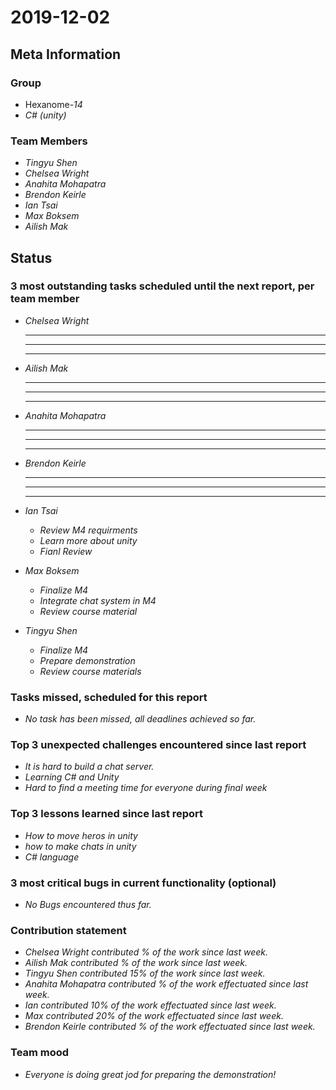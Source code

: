 # 2019-12-02

## Meta Information

### Group

 * Hexanome-*14*
 * *C# (unity)*

### Team Members

 * *Tingyu Shen*
 * *Chelsea Wright*
 * *Anahita Mohapatra*
 * *Brendon Keirle*
 * *Ian Tsai*
 * *Max Boksem*
 * *Ailish Mak*

## Status

### 3 most outstanding tasks scheduled until the next report, per team member

 * *Chelsea Wright*
   * **
   * **
   * **
   
   
 * *Ailish Mak*
   * **
   * **
   * **
 
 
 * *Anahita Mohapatra*
   * **
   * **
   * **
 
 * *Brendon Keirle*
   * **
   * **
   * **
 
 
 * *Ian Tsai*
   * *Review M4 requirments*
   * *Learn more about unity*
   * *Fianl Review*


 * *Max Boksem*
   * *Finalize M4*
   * *Integrate chat system in M4*
   * *Review course material*
 
 
 * *Tingyu Shen*
   * *Finalize M4*
   * *Prepare demonstration*
   * *Review course materials*



### Tasks missed, scheduled for this report

 * *No task has been missed, all deadlines achieved so far.*

### Top 3 unexpected challenges encountered since last report

 * *It is hard to build a chat server.*
 * *Learning C# and Unity*
 * *Hard to find a meeting time for everyone during final week*
 

### Top 3 lessons learned since last report

   * *How to move heros in unity*
   * *how to make chats in unity*
   * *C# language*

### 3 most critical bugs in current functionality (optional)

 * *No Bugs encountered thus far.*

### Contribution statement

 * *Chelsea Wright contributed % of the work since last week.*
 * *Ailish Mak contributed % of the work since last week.*
 * *Tingyu Shen contributed 15% of the work since last week.*
 * *Anahita Mohapatra contributed % of the work effectuated since last week.*
 * *Ian contributed 10% of the work effectuated since last week.*
 * *Max contributed 20% of the work effectuated since last week.*
 * *Brendon Keirle contributed % of the work effectuated since last week.*

### Team mood

 * *Everyone is doing great jod for preparing the demonstration!*

